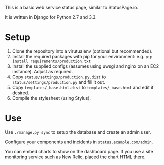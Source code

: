 This is a basic web service status page, similar to StatusPage.io.

It is written in Django for Python 2.7 and 3.3.

Setup
=====
1. Clone the repository into a virutualenv (optional but recommended).
2. Install the required packages with pip for your environment: e.g. `pip install requirements/production.txt`
3. Install the supplied configs (assumes using uwsgi and nginx on an EC2 instance). Adjust as required.
4. Copy `status/settings/production.py.dist` to `status/settings/production.py` and fill it out.
5. Copy `templates/_base.html.dist` to `templates/_base.html` and edit if desired.
6. Compile the stylesheet (using Stylus).

Use
===
Use `./manage.py sync` to setup the database and create an admin user.

Configure your components and incidents in `status.example.com/admin`.

You can embed charts to show on the dashboard page. If you use a site monitoring service such as New Relic, placed the chart HTML there.
